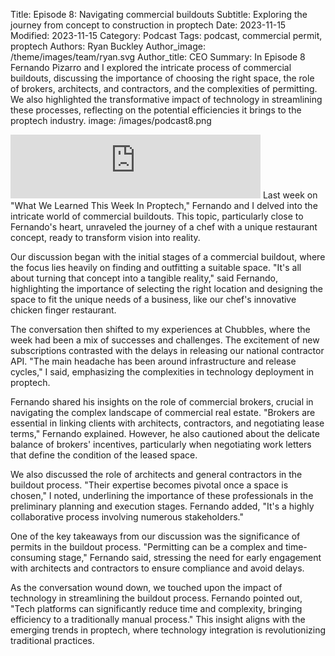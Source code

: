 Title: Episode 8: Navigating commercial buildouts
Subtitle: Exploring the journey from concept to construction in proptech
Date: 2023-11-15
Modified: 2023-11-15
Category: Podcast
Tags: podcast, commercial permit, proptech
Authors: Ryan Buckley
Author_image: /theme/images/team/ryan.svg
Author_title: CEO
Summary: In Episode 8 Fernando Pizarro and I explored the intricate process of commercial buildouts, discussing the importance of choosing the right space, the role of brokers, architects, and contractors, and the complexities of permitting. We also highlighted the transformative impact of technology in streamlining these processes, reflecting on the potential efficiencies it brings to the proptech industry.
image: /images/podcast8.png

<iframe src="https://podcasters.spotify.com/pod/show/thisweekinproptech/embed/episodes/Opening-a-Restaurant-for-Dummies-e2c1bke/a-aakbtbq" height="102px" width="400px" frameborder="0" scrolling="no"></iframe>
Last week on "What We Learned This Week In Proptech," Fernando and I delved into the intricate world of commercial buildouts. This topic, particularly close to Fernando's heart, unraveled the journey of a chef with a unique restaurant concept, ready to transform vision into reality.

Our discussion began with the initial stages of a commercial buildout, where the focus lies heavily on finding and outfitting a suitable space. "It's all about turning that concept into a tangible reality," said Fernando, highlighting the importance of selecting the right location and designing the space to fit the unique needs of a business, like our chef's innovative chicken finger restaurant.

The conversation then shifted to my experiences at Chubbles, where the week had been a mix of successes and challenges. The excitement of new subscriptions contrasted with the delays in releasing our national contractor API. "The main headache has been around infrastructure and release cycles," I said, emphasizing the complexities in technology deployment in proptech.

Fernando shared his insights on the role of commercial brokers, crucial in navigating the complex landscape of commercial real estate. "Brokers are essential in linking clients with architects, contractors, and negotiating lease terms," Fernando explained. However, he also cautioned about the delicate balance of brokers' incentives, particularly when negotiating work letters that define the condition of the leased space.

We also discussed the role of architects and general contractors in the buildout process. "Their expertise becomes pivotal once a space is chosen," I noted, underlining the importance of these professionals in the preliminary planning and execution stages. Fernando added, "It's a highly collaborative process involving numerous stakeholders."

One of the key takeaways from our discussion was the significance of permits in the buildout process. "Permitting can be a complex and time-consuming stage," Fernando said, stressing the need for early engagement with architects and contractors to ensure compliance and avoid delays.

As the conversation wound down, we touched upon the impact of technology in streamlining the buildout process. Fernando pointed out, "Tech platforms can significantly reduce time and complexity, bringing efficiency to a traditionally manual process." This insight aligns with the emerging trends in proptech, where technology integration is revolutionizing traditional practices.